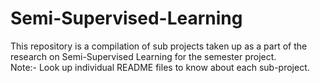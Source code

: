 # Semi-Supervised-Learning
This repository is a compilation of sub projects taken up as a part of the research on Semi-Supervised Learning for the semester project. <br>
Note:- Look up individual README files to know about each sub-project.
